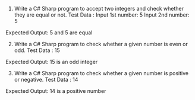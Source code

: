 1. Write a C# Sharp program to accept two integers and check whether they are equal or not. 
Test Data :
Input 1st number: 5
Input 2nd number: 5

Expected Output:
5 and 5 are equal 


2. Write a C# Sharp program to check whether a given number is even or odd. 
Test Data : 15

Expected Output:
15 is an odd integer


3. Write a C# Sharp program to check whether a given number is positive or negative. 
Test Data : 14

Expected Output:
14 is a positive number